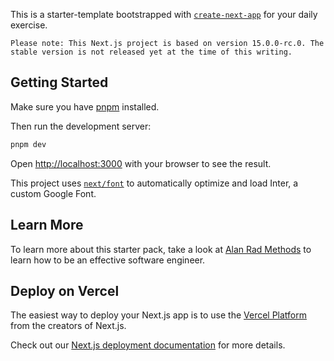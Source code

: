 This is a starter-template bootstrapped with [`create-next-app`](https://nextjs.org/docs/app/api-reference/create-next-app) for your daily exercise.

`Please note: This Next.js project is based on version 15.0.0-rc.0. The stable version is not released yet at the time of this writing.`

## Getting Started

Make sure you have [pnpm](https://pnpm.io/installation) installed.

Then run the development server:

```bash
pnpm dev
```

Open [http://localhost:3000](http://localhost:3000) with your browser to see the result.

This project uses [`next/font`](https://nextjs.org/docs/app/building-your-application/optimizing/fonts) to automatically optimize and load Inter, a custom Google Font.

## Learn More

To learn more about this starter pack, take a look at [Alan Rad Methods](https://alanrad.com/start) to learn how to be an effective software engineer.

## Deploy on Vercel

The easiest way to deploy your Next.js app is to use the [Vercel Platform](https://vercel.com/new?utm_medium=default-template&filter=next.js&utm_source=create-next-app&utm_campaign=create-next-app-readme) from the creators of Next.js.

Check out our [Next.js deployment documentation](https://nextjs.org/docs/app/building-your-application/deploying) for more details.
